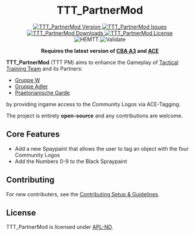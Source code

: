 <!-- If you want to make changes to this README, you need to also modify the README.md in the docs folder as well -->

<h1 align="center">TTT_PartnerMod</h1>
<p align="center">
    <a href="https://github.com/TacticalTrainingTeam/TTT_PartnerMod/releases/latest">
        <img src="https://img.shields.io/badge/Version-0.0.0-blue?style=flat-square" alt="TTT_PartnerMod Version">
    </a>
    <a href="https://github.com/TacticalTrainingTeam/TTT_PartnerMod/issues">
        <img src="https://img.shields.io/github/issues-raw/TacticalTrainingTeam/TTT_PartnerMod.svg?style=flat-square&label=Issues" alt="TTT_PartnerMod Issues">
    </a>
    <a href="https://steamcommunity.com/sharedfiles/filedetails/?id=MOD_ID">
        <img src="https://img.shields.io/steam/downloads/MOD_ID.svg?style=flat-square&label=Downloads" alt="TTT_PartnerMod Downloads">
    </a>
    <a href="https://github.com/TacticalTrainingTeam/TTT_PartnerMod/blob/master/LICENSE">
        <img src="https://img.shields.io/badge/License-APL ND-red?style=flat-square" alt="TTT_PartnerMod License">
    </a>
    <br>
    <img src="https://img.shields.io/github/actions/workflow/status/TacticalTrainingTeam/TTT_PartnerMod/hemtt.yml?style=flat-square&label=HEMTT" alt="HEMTT">
    <img src="https://img.shields.io/github/actions/workflow/status/TacticalTrainingTeam/TTT_PartnerMod/arma.yml?style=flat-square&label=Validate" alt="Validate">
</p>

<p align="center">
    <b>Requires the latest version of <a href="https://github.com/CBATeam/CBA_A3/releases/latest">CBA A3</a> and <a href="https://github.com/acemod/ACE3/releases/latest">ACE</a></b>
</p>

**TTT_PartnerMod** (TTT PM) aims to enhance the Gameplay of [Tactical Training Team](https:www.tacticalteam.de) and its Partners:

- [Gruppe W](https://www.gruppe-w.de)
- [Gruppe Adler](https://gruppe-adler.de/)
- [Praetorianische Garde](https://prae-garde.de)

by providing ingame access to the Community Logos via ACE-Tagging.

The project is entirely **open-source** and any contributions are welcome.

## Core Features

- Add a new Spaypaint that allows the user to tag an object with the four Community Logos
- Add the Numbers 0-9 to the Black Spraypaint

## Contributing

For new contributers, see the [Contributing Setup & Guidelines](./.github/CONTRIBUTING.md).

## License

TTT_PartnerMod is licensed under [APL-ND](./LICENSE.md).
